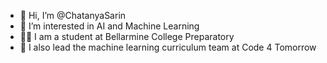 - 👋 Hi, I’m @ChatanyaSarin
- 👀 I’m interested in AI and Machine Learning
- 👨‍🎓 I am a student at Bellarmine College Preparatory
- 📝 I also lead the machine learning curriculum team at Code 4 Tomorrow
<!---
ChatanyaSarin/ChatanyaSarin is a ✨ special ✨ repository because its `README.md` (this file) appears on your GitHub profile.
You can click the Preview link to take a look at your changes.
--->
